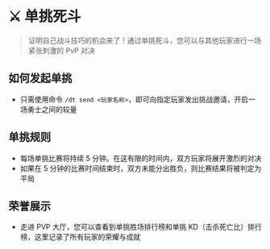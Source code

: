 # ⚔️ 单挑死斗

> 证明自己战斗技巧的机会来了！通过单挑死斗，您可以与其他玩家进行一场紧张刺激的 PvP 对决

## 如何发起单挑

- 只需使用命令 `/dt send <玩家名称>`，即可向指定玩家发出挑战邀请，开启一场勇士之间的较量

## 单挑规则

- 每场单挑比赛将持续 5 分钟。在这有限的时间内，双方玩家将展开激烈的对决
- 如果在 5 分钟的比赛时间结束时，双方未能分出胜负，则比赛结果将被判定为平局

## 荣誉展示

- 走进 PVP 大厅，您可以查看到单挑胜场排行榜和单挑 KD（击杀死亡比）排行榜，这里记录了所有玩家的荣耀与成就
